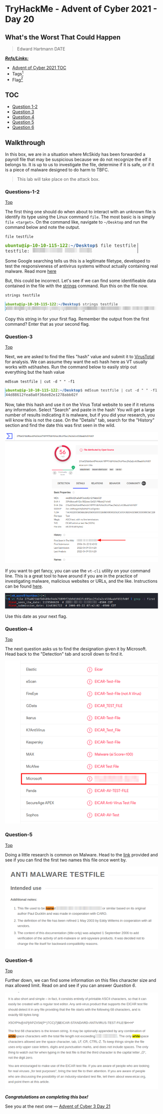 # TryHackMe - Advent of Cyber 2021 - Day 20
## What's the Worst That Could Happen
> Edward Hartmann
> DATE

***<u>Refs/Links:</u>***
- [Advent of Cyber 2021 TOC](Advent%20of%20Cyber%20Table%20of%20Contents.md)  
-  Tags[^1]
-  Flag[^2]

[^1]: #ir #blue #malware
[^2]: *Question 1:* `X5O!P%@AP[4\PZX54(P^)7CC)7}$EICAR-STANDARD-ANTIVIRUS-TEST-FILE!$H+H*`  
					*Question 2:* `EICAR virus test files`  
					*Question 3:* `2005-10-17 22:03:48`  
					*Question 4:* `Virus:DOS/EICAR_Test_File`  
					*Question 5:* `ducklin.htm or ducklin-html.htm`  
					*Question 6:* `128`  


## TOC
- [Question 1-2](#Questions-1-2)
- [Question 3](#Question-3)
- [Question 4](#Question-4)
- [Question 5](#Question-5)
- [Question 6](#Question-6)


## Walkthrough

In this box, we are in a situation where McSkidy has been forwarded a payroll file that may be suspicious because we do not recognize the elf it belongs to. It is up to us to investigate the file, determine if it is safe, or if it is a piece of malware designed to do harm to TBFC. 

> This lab will take place on the attack box. 
### Questions-1-2
[Top](#TOC)

The first thing one should do when about to interact with an unknown file is identify its type using the Linux command `file`. The most basic is is simply `file <target>`. On the command like, navigate to `~/Desktop` and run the command below and note the output. 

```
file testfile
```

![Filetype](AoC-2021_Photos/Day_20/01_AoC_Day_20_01-08-22-Testfile-type.png)

Some Google searching tells us this is a legitimate filetype, developed to test the responsiveness of antivirus systems without actually containing real malware. Read more [here](https://en.wikipedia.org/wiki/EICAR_test_file)

But, this could be incorrect. Let's see if we can find some identifieable data contained in the file with the [strings](../../../tools_and_tricks/cli_utilities/strings_cli.md) command. Run this on the file now. 

```
strings testfile
```

![strings Command](AoC-2021_Photos/Day_20/02_AoC_Day_20_01-08-22-Strings-Testfile.png)

Copy this string in for your first flag. Remember the output from the first command? Enter that as your second flag. 

### Question-3
[Top](#TOC)

Next, we are asked to find the files "hash" value and submit it to [VirusTotal](https://www.virustotal.com/gui/home/upload) for analysis. We can assume they want the `md5` hash here as VT usually works with `md5`hashes. Run the command below to easily strip out everything but the hash value

```
md5sum testfile | cut -d " " -f1
```

![Testfile MD5](AoC-2021_Photos/Day_20/03_AoC_Day_20_01-08-22-md5-testfile.png)

Now, take this hash and use it on the Virus Total website to see if it returns any information. Select "Search" and paste in the hash' You will get a large number of results indicating it is malware, but if you did your research, you will know this is not the case. On the "Details" tab, search for the "History" section and find the date this was first seen in the wild. 

![Seen in the Wild](AoC-2021_Photos/Day_20/04_AoC_Day_20_01-08-22-Seen-In-Wild.png)

If you want to get fancy, you can use the `vt-cli` utility on your command line. This is a great tool to have around if you are in the practice of investigating malware, malicious websites or URLs, and the like. Instructions can be found [here](https://github.com/VirusTotal/vt-cli#installing-the-tool). 

![Using VT CLI](AoC-2021_Photos/Day_20/05_AoC_Day_20_01-08-22-vt-cli.png)

Use this date as your next flag. 
### Question-4
[Top](#TOC)

The next question asks us to find the designation given it by Microsoft. Head back to the "Detection" tab and scroll down to find it. 

![MS Designation](AoC-2021_Photos/Day_20/06_AoC_Day_20_01-08-22-MS-Designation.png)

### Question-5
[Top](#TOC)

Doing a little research is common on Malware. Head to the [link](https://www.eicar.org/?page_id=3950) provided and see if you can find the first two names this file once went by. 

![File Names](AoC-2021_Photos/Day_20/07_AoC_Day_20_01-08-22-Original-Names.png)

### Question-6
[Top](#TOC)

Further down, we can find some information on this files character size and max allowed limit. Read on and see if you can answer *Question 6*. 

![Character Limit](AoC-2021_Photos/Day_20/08_AoC_Day_20_01-08-22-CharacterTotal.png)

***Congratulations on completing this box!***  

See you at the next one &mdash; [Advent of Cyber 3 Day 21](AoC-2021_Day21.md)
</br>
</br>
</br>
</br>
</br>
</br>
</br>
</br>
</br>
</br>
</br>
</br>
</br>
</br>
</br>
</br>
</br>
</br>
</br>
</br>
</br>
</br>
</br>
</br>
</br>
</br>
</br>
</br>
</br>
</br>
</br>
</br>
</br>
</br>
</br>
</br>
</br>
</br>
</br>
</br>
</br>
</br>
</br>
</br>
</br>
</br>
</br>
</br>
</br>
</br>
</br>
</br>
</br>
</br>
</br>
</br>
</br>
</br>
</br>
</br>
</br>
</br>
</br>
